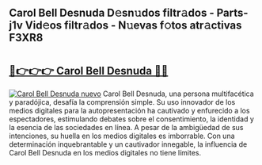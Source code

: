 ## Carol Bell Desnuda D𝚎sn𝚞dos filtr𝚊dos - Parts-j1v Vid𝚎os filtr𝚊dos - N𝚞evas f𝚘tos atr𝚊ctivas F3XR8

# <h2><a href="http://mb5ld8h.tromn.icu/?c=Carol+Bell+Desnuda">🔗👉👉👉 Carol Bell Desnuda 🔗🔗</a></h2>

[![Carol Bell Desnuda nuevo](https://i.imgur.com/pEAQMta.gif)](http://mb5ld8h.tromn.icu/?c=Carol+Bell+Desnuda)
Carol Bell Desnuda, una persona multifacética y paradójica, desafía la comprensión simple. Su uso innovador de los medios digitales para la autopresentación ha cautivado y enfurecido a los espectadores, estimulando debates sobre el consentimiento, la identidad y la esencia de las sociedades en línea. A pesar de la ambigüedad de sus intenciones, su huella en los medios digitales es imborrable. Con una determinación inquebrantable y un cautivador innegable, la influencia de Carol Bell Desnuda en los medios digitales no tiene límites.
